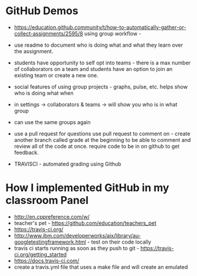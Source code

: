 # GitHub Demos
* https://education.github.community/t/how-to-automatically-gather-or-collect-assignments/2595/8 using group workflow -

* use readme to document who is doing what and what they learn over the assignment.
* students have opportunity to self opt into teams - there is a max number of collaborators on a team and students have an option to join an existing team or create a new one.
* social features of using group projects - graphs, pulse, etc. helps show who is doing what when
* in settings -> collaborators & teams -> will show you who is in what group
* can use the same groups again
* use a pull request for questions use pull request to comment on - create another branch called grade at the beginning to be able to comment and review all of the code at once. require code to be in on github to get feedback.

* TRAVISCI - automated grading using Github

# How I implemented GitHub in my classroom Panel
* http://en.cppreference.com/w/
* teacher's pet - https://github.com/education/teachers_pet
* https://travis-ci.org/
* http://www.ibm.com/developerworks/aix/library/au-googletestingframework.html - test on their code locally
* travis ci starts running as soon as they push to git - https://travis-ci.org/getting_started
* https://docs.travis-ci.com/
* create a travis.yml file that uses a make file and will create an emulated 
